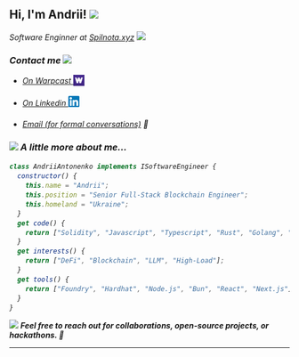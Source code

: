 <h2> Hi, I'm Andrii! <img src="https://media.tenor.com/ZqMlZNvC2BYAAAAi/pixel-art-mrp.gif" width="50"></h2>

<p>
  <em>Software Enginner at <a href="https://spilnota.xyz/">Spilnota.xyz</a>
  <img src="https://media.giphy.com/media/WUlplcMpOCEmTGBtBW/giphy.gif" width="30" />
</p>

### Contact me <img src="https://media.tenor.com/VmWjBYdNb-4AAAAi/message-pixelated.gif" width="40" />

* <p align="left">
  <a href="https://warpcast.com/ins0mn1a" target="_blank">
    On Warpcast
  </a>
  <img align="center" src="./icons/warpcast.png" alt="https://warpcast.com/" height="20" width="20" style="padding-bottom: 4px" />
</p>

* <p>
  <a href="https://www.linkedin.com/in/andrii-antonenko/" target="_blank">
    On Linkedin
  </a>
  <img align="center" src="./icons/linkedin.png" alt="https://warpcast.com/" height="20" width="20" style="padding-bottom: 8px" />
</p>

* <p>
  <a href="mailto:andriyantonenko3.16@gmail.com">Email (for formal conversations)</a>
  📧
</p>

### <img src="https://media.tenor.com/BP0zrL-SpzQAAAAi/flying-cute.gif" width="50"> A little more about me...  


```javascript
class AndriiAntonenko implements ISoftwareEngineer {
  constructor() {
    this.name = "Andrii";
    this.position = "Senior Full-Stack Blockchain Engineer";
    this.homeland = "Ukraine";
  }
  get code() {
    return ["Solidity", "Javascript", "Typescript", "Rust", "Golang", "Huff", "Python"];
  }
  get interests() {
    return ["DeFi", "Blockchain", "LLM", "High-Load"];
  }
  get tools() {
    return ["Foundry", "Hardhat", "Node.js", "Bun", "React", "Next.js"];
  }
}
```

<img src="https://media.tenor.com/Km_wRqRHkpQAAAAj/fist-bump-mario.gif" width="60"> <em> <b>Feel free to reach out for collaborations, open-source projects, or hackathons. 🚀</b> </em>

---
